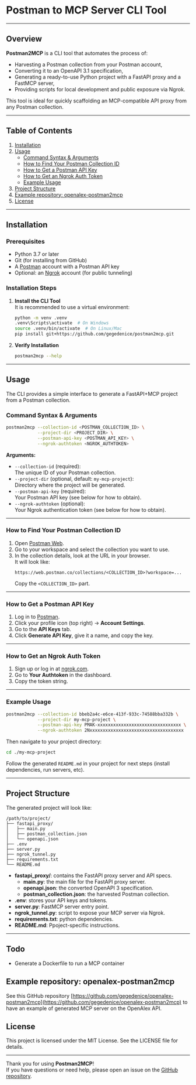 # Postman to MCP Server CLI Tool

---

## Overview

**Postman2MCP** is a CLI tool that automates the process of:
- Harvesting a Postman collection from your Postman account,
- Converting it to an OpenAPI 3.1 specification,
- Generating a ready-to-use Python project with a FastAPI proxy and a FastMCP server,
- Providing scripts for local development and public exposure via Ngrok.

This tool is ideal for quickly scaffolding an MCP-compatible API proxy from any Postman collection.

---

## Table of Contents

1. [Installation](#installation)
2. [Usage](#usage)
    - [Command Syntax & Arguments](#command-syntax--arguments)
    - [How to Find Your Postman Collection ID](#how-to-find-your-postman-collection-id)
    - [How to Get a Postman API Key](#how-to-get-a-postman-api-key)
    - [How to Get an Ngrok Auth Token](#how-to-get-an-ngrok-auth-token)
    - [Example Usage](#example-usage)
3. [Project Structure](#project-structure)
4. [Example repository: openalex-postman2mcp](#example-repository)
5. [License](#license)

---

## Installation

### Prerequisites

- Python 3.7 or later
- Git (for installing from GitHub)
- A [Postman](https://www.postman.com/) account with a Postman API key
- Optional: an [Ngrok](https://ngrok.com/) account (for public tunneling)

### Installation Steps

1. **Install the CLI Tool**  
   It is recommended to use a virtual environment:
   ```sh
   python -m venv .venv
   .venv\Scripts\activate  # On Windows
   source .venv/bin/activate  # On Linux/Mac
   pip install git+https://github.com/gegedenice/postman2mcp.git
   ```

2. **Verify Installation**
   ```sh
   postman2mcp --help
   ```

---

## Usage

The CLI provides a simple interface to generate a FastAPI+MCP project from a Postman collection.

### Command Syntax & Arguments

```sh
postman2mcp --collection-id <POSTMAN_COLLECTION_ID> \
            --project-dir <PROJECT_DIR> \
            --postman-api-key <POSTMAN_API_KEY> \
            --ngrok-authtoken <NGROK_AUTHTOKEN>
```

**Arguments:**

- `--collection-id` (required):  
  The unique ID of your Postman collection.  
- `--project-dir` (optional, default: `my-mcp-project`):  
  Directory where the project will be generated.
- `--postman-api-key` (required):  
  Your Postman API key (see below for how to obtain).
- `--ngrok-authtoken` (optional):  
  Your Ngrok authentication token (see below for how to obtain).

---

### How to Find Your Postman Collection ID

1. Open [Postman Web](https://web.postman.co/).
2. Go to your workspace and select the collection you want to use.
3. In the collection details, look at the URL in your browser.  
   It will look like:  
   ```
   https://web.postman.co/collections/<COLLECTION_ID>?workspace=...
   ```
   Copy the `<COLLECTION_ID>` part.

---

### How to Get a Postman API Key

1. Log in to [Postman](https://web.postman.co/).
2. Click your profile icon (top right) → **Account Settings**.
3. Go to the **API Keys** tab.
4. Click **Generate API Key**, give it a name, and copy the key.

---

### How to Get an Ngrok Auth Token

1. Sign up or log in at [ngrok.com](https://dashboard.ngrok.com/).
2. Go to **Your Authtoken** in the dashboard.
3. Copy the token string.

---

### Example Usage

```sh
postman2mcp --collection-id bbeb2a4c-e6ce-413f-933c-74588bba332b \
            --project-dir my-mcp-project \
            --postman-api-key PMAK-xxxxxxxxxxxxxxxxxxxxxxxxxxxxxxxx \
            --ngrok-authtoken 2Nxxxxxxxxxxxxxxxxxxxxxxxxxxxxxxxxxxxx
```

Then navigate to your project directory:

```sh
cd ./my-mcp-project
```

Follow the generated `README.md` in your project for next steps (install dependencies, run servers, etc).

---

## Project Structure

The generated project will look like:

```
/path/to/project/
├── fastapi_proxy/
│   ├── main.py
│   ├── postman_collection.json
│   └── openapi.json
├── .env
├── server.py
├── ngrok_tunnel.py
├── requirements.txt
└── README.md
```

- **fastapi_proxy/**: contains the FastAPI proxy server and API specs.
  - **main.py**: the main file for the FastAPI proxy server.
  - **openapi.json**: the converted OpenAPI 3 specification.
  - **postman_collection.json**: the harvested Postman collection.
- **.env**: stores your API keys and tokens.
- **server.py**: FastMCP server entry point.
- **ngrok_tunnel.py**: script to expose your MCP server via Ngrok.
- **requirements.txt**: python dependencies.
- **README.md**: Ppoject-specific instructions.

---

## Todo

- Generate a Dockerfile to run a MCP container

## Example repository: openalex-postman2mcp

See this GitHub repository [https://github.com/gegedenice/openalex-postman2mcp](https://github.com/gegedenice/openalex-postman2mcp) to have an example of generated MCP server on the OpenAlex API.

## License

This project is licensed under the MIT License. See the LICENSE file for details.

---

Thank you for using **Postman2MCP**!  
If you have questions or need help, please open an issue on the [GitHub repository](https://github.com/gegedenice/postman2mcp).